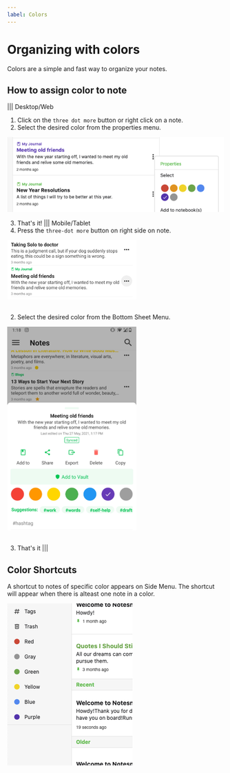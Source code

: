 ```yaml
---
label: Colors
---
```

# Organizing with colors

Colors are a simple and fast way to organize your notes.

## How to assign color to note

||| Desktop/Web
1. Click on the `three dot more` button or right click on a note.
2. Select the desired color from the properties menu.

![](../static/color_note_desktop.png)

3. That's it!
||| Mobile/Tablet
1. Press the `three-dot more` button on right side on note.

<img style="width:300px;margin-bottom:15px" src="../static/color_note_step_1.jpg" alt="Click on the more button on right side of note."/>

2. Select the desired color from the Bottom Sheet Menu.

<img style="width:300px;margin-bottom:15px" src="../static/color_note_step_2.jpg" alt="Select the desired color from the Bottom Sheet Menu."/>

3. That's it
   |||

## Color Shortcuts

A shortcut to notes of specific color appears on Side Menu. The shortcut will appear when there is alteast one note in a color.

![](../static/color_pinned_side_desktop.png)
